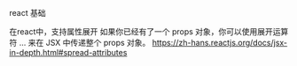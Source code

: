 react 基础

在react中，支持属性展开
如果你已经有了一个 props 对象，你可以使用展开运算符 ... 来在 JSX 中传递整个 props 对象。
https://zh-hans.reactjs.org/docs/jsx-in-depth.html#spread-attributes

